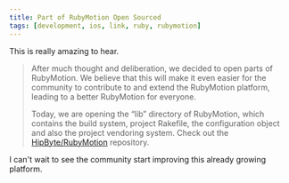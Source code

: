 ```yaml
---
title: Part of RubyMotion Open Sourced
tags: [development, ios, link, ruby, rubymotion]
---
```


This is really amazing to hear.

> After much thought and deliberation, we decided to open parts of RubyMotion. We believe that this will make it even easier for the community to contribute to and extend the RubyMotion platform, leading to a better RubyMotion for everyone.
>
> Today, we are opening the “lib” directory of RubyMotion, which contains the build system, project Rakefile, the configuration object and also the project vendoring system. Check out the [HipByte/RubyMotion](https://github.com/HipByte/RubyMotion) repository.

I can't wait to see the community start improving this already growing platform.
